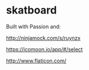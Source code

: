 # skatboard
Built with Passion and:

http://ninjamock.com/s/ruynzx

https://icomoon.io/app/#/select

http://www.flaticon.com/
